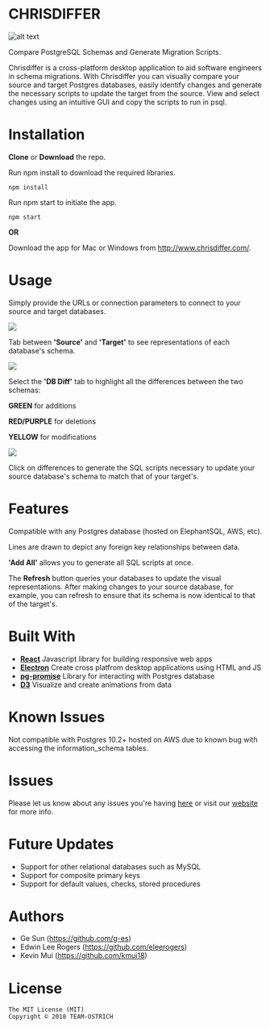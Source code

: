# CHRISDIFFER

![alt text](https://drive.google.com/uc?export=view&id=1IVS_33Ow-s8luwaqXJ_CkztKu5xjPffK)

Compare PostgreSQL Schemas and Generate Migration Scripts.

Chrisdiffer is a cross-platform desktop application to aid software engineers in schema migrations. With Chrisdiffer you can visually compare your source and target Postgres databases, easily identify changes and generate the necessary scripts to update the target from the source. View and select changes using an intuitive GUI and copy the scripts to run in psql.


# Installation

**Clone** or **Download** the repo.

Run npm install to download the required libraries.

```
npm install
```

Run npm start to initiate the app.

```
npm start
```

**OR**

Download the app for Mac or Windows from http://www.chrisdiffer.com/.

# Usage

Simply provide the URLs or connection parameters to connect to your source and target databases. 

![](chrisdiff01.gif)

Tab between **'Source'** and **'Target'** to see representations of each database's schema.

![](chrisdiff02.gif)

Select the **'DB Diff'** tab to highlight all the differences between the two schemas:

**GREEN** for additions

**RED/PURPLE** for deletions

**YELLOW** for modifications

![](chrisdiff03.gif)

Click on differences to generate the SQL scripts necessary to update your source database's schema to match that of your target's. 

# Features
Compatible with any Postgres database (hosted on ElephantSQL, AWS, etc).

Lines are drawn to depict any foreign key relationships between data.

**'Add All'** allows you to generate all SQL scripts at once.

The **Refresh** button queries your databases to update the visual representations. After making changes to your source database, for example, you can refresh to ensure that its schema is now identical to that of the target's.

# Built With
- **[React](https://github.com/facebook/react)** Javascript library for building responsive web apps
- **[Electron](https://github.com/electron/electron)** Create cross platfrom desktop applications using HTML and JS
- **[pg-promise](https://github.com/vitaly-t/pg-promise)** Library for interacting with Postgres database
- **[D3](https://github.com/d3/d3)** Visualize and create animations from data

# Known Issues
Not compatible with Postgres 10.2+ hosted on AWS due to known bug with accessing the information_schema tables.

# Issues
Please let us know about any issues you're having [here](https://github.com/TEAM-OSTRICH/CHRISDIFFER/issues) or visit our [website](http://www.chrisdiffer.com/) for more info.

# Future Updates
- Support for other relational databases such as MySQL
- Support for composite primary keys
- Support for default values, checks, stored procedures

# Authors
- Ge Sun (https://github.com/g-es)
- Edwin Lee Rogers (https://github.com/eleerogers)
- Kevin Mui (https://github.com/kmui18)

# License
```
The MIT License (MIT)
Copyright © 2018 TEAM-OSTRICH

```
